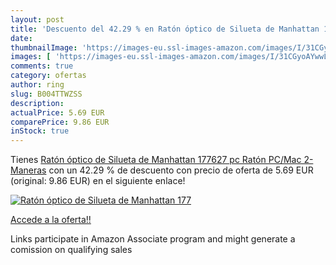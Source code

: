 ```yaml
---
layout: post
title: 'Descuento del 42.29 % en Ratón óptico de Silueta de Manhattan 177'
date: 
thumbnailImage: 'https://images-eu.ssl-images-amazon.com/images/I/31CGyoAYwwL._SL200_.jpg'
images: [ 'https://images-eu.ssl-images-amazon.com/images/I/31CGyoAYwwL._SL200_.jpg' ]
comments: true
category: ofertas
author: ring
slug: B004TTWZSS
description:
actualPrice: 5.69 EUR
comparePrice: 9.86 EUR
inStock: true
---
```


Tienes [Ratón óptico de Silueta de Manhattan 177627 pc Ratón  PC/Mac  2-Maneras](https://www.amazon.es/dp/B004TTWZSS/?tag=tolees-21) con un 42.29 % de descuento con precio de oferta de 5.69 EUR (original: 9.86 EUR) en el siguiente enlace!

[![Ratón óptico de Silueta de Manhattan 177](https://images-eu.ssl-images-amazon.com/images/I/31CGyoAYwwL._SL200_.jpg)](https://www.amazon.es/dp/B004TTWZSS/?tag=tolees-21)

[Accede a la oferta!!](https://www.amazon.es/dp/B004TTWZSS/?tag=tolees-21)

Links participate in Amazon Associate program and might generate a comission on qualifying sales


